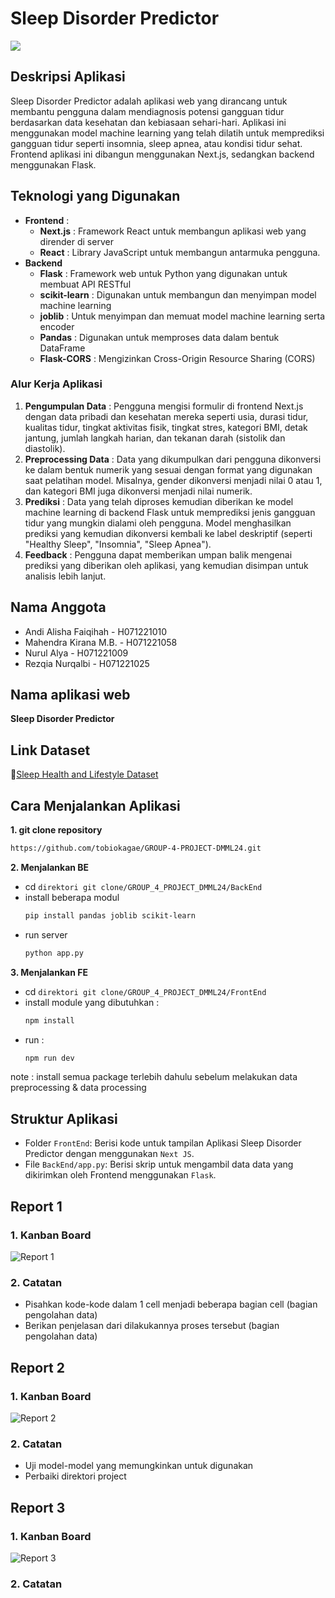 # **Sleep Disorder Predictor**
![](https://github.com/tobiokagae/GROUP-4-PROJECT-DMML24/assets/113653966/08a72c31-60b1-4efe-b9eb-3987385a2db7)

## Deskripsi Aplikasi 
Sleep Disorder Predictor adalah aplikasi web yang dirancang untuk membantu pengguna dalam mendiagnosis potensi gangguan tidur berdasarkan data kesehatan dan kebiasaan sehari-hari. Aplikasi ini menggunakan model machine learning yang telah dilatih untuk memprediksi gangguan tidur seperti insomnia, sleep apnea, atau kondisi tidur sehat. Frontend aplikasi ini dibangun menggunakan Next.js, sedangkan backend menggunakan Flask.

## Teknologi yang Digunakan
- **Frontend** :
  - **Next.js** : Framework React untuk membangun aplikasi web yang dirender di server
  - **React** : Library JavaScript untuk membangun antarmuka pengguna.
- **Backend**
   - **Flask** : Framework web untuk Python yang digunakan untuk membuat API RESTful
   - **scikit-learn** : Digunakan untuk membangun dan menyimpan model machine learning
   - **joblib** : Untuk menyimpan dan memuat model machine learning  serta encoder
   - **Pandas** : Digunakan untuk memproses data dalam bentuk DataFrame
   - **Flask-CORS** : Mengizinkan Cross-Origin Resource Sharing (CORS)

### Alur Kerja Aplikasi
1. **Pengumpulan Data** : Pengguna mengisi formulir di frontend Next.js dengan data pribadi dan kesehatan mereka seperti usia, durasi tidur, kualitas tidur, tingkat aktivitas fisik, tingkat stres, kategori BMI, detak jantung, jumlah langkah harian, dan tekanan darah (sistolik dan diastolik).
2. **Preprocessing Data** : Data yang dikumpulkan dari pengguna dikonversi ke dalam bentuk numerik yang sesuai dengan format yang digunakan saat pelatihan model. Misalnya, gender dikonversi menjadi nilai 0 atau 1, dan kategori BMI juga dikonversi menjadi nilai numerik.
3. **Prediksi** : Data yang telah diproses kemudian diberikan ke model machine learning di backend Flask untuk memprediksi jenis gangguan tidur yang mungkin dialami oleh pengguna. Model menghasilkan prediksi yang kemudian dikonversi kembali ke label deskriptif (seperti "Healthy Sleep", "Insomnia", "Sleep Apnea").
4. **Feedback** : Pengguna dapat memberikan umpan balik mengenai prediksi yang diberikan oleh aplikasi, yang kemudian disimpan untuk analisis lebih lanjut.


## **Nama Anggota**
- Andi Alisha Faiqihah - H071221010
- Mahendra Kirana M.B. - H071221058
- Nurul Alya - H071221009
- Rezqia Nurqalbi - H071221025

## **Nama aplikasi web**
**Sleep Disorder Predictor**

## **Link Dataset**
🔗[Sleep Health and Lifestyle Dataset](https://www.kaggle.com/datasets/uom190346a/sleep-health-and-lifestyle-dataset)

## Cara Menjalankan Aplikasi
**1. git clone repository**
```bash
https://github.com/tobiokagae/GROUP-4-PROJECT-DMML24.git
```
**2. Menjalankan BE**
   - cd `direktori git clone/GROUP_4_PROJECT_DMML24/BackEnd`
   - install beberapa modul
      ```bash
      pip install pandas joblib scikit-learn
      ```
   - run server
      ```bash
      python app.py
      ```
   
**3. Menjalankan FE**
   - cd `direktori git clone/GROUP_4_PROJECT_DMML24/FrontEnd`
   - install module yang dibutuhkan :
      ```bash
      npm install
      ```
   - run :
      ```bash
      npm run dev
      ```
     
note : install semua package terlebih dahulu sebelum melakukan data preprocessing & data processing

## Struktur Aplikasi
- Folder `FrontEnd`:
  Berisi kode untuk tampilan Aplikasi Sleep Disorder Predictor dengan menggunakan `Next JS`.
- File `BackEnd/app.py`:
  Berisi skrip untuk mengambil data data yang dikirimkan oleh Frontend menggunakan `Flask`.

## **Report 1**
### **1. Kanban Board**
 ![Report 1](https://github.com/tobiokagae/GROUP-4-PROJECT-DMML24/assets/128783688/3e1aafbf-5a57-402b-82c4-4ca94fa4887e)
 
### **2. Catatan**
 - Pisahkan kode-kode dalam 1 cell menjadi beberapa bagian cell (bagian pengolahan data)
 - Berikan penjelasan dari dilakukannya proses tersebut (bagian pengolahan data)

## **Report 2**
### **1. Kanban Board**
 ![Report 2](https://github.com/tobiokagae/GROUP-4-PROJECT-DMML24/assets/128783688/382a06bd-d2ba-4abe-b222-404b62c512c4)

### **2. Catatan**
 - Uji model-model yang memungkinkan untuk digunakan
 - Perbaiki direktori project

## **Report 3**
### **1. Kanban Board**
 ![Report 3](https://github.com/tobiokagae/GROUP-4-PROJECT-DMML24/assets/113653966/3117cd8c-7d01-47bc-a956-a3c8ab7ca97d)

### **2. Catatan**
